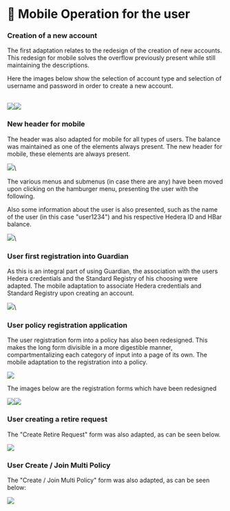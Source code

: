 # 📱 Mobile Operation for the user

### **Creation of a new account**

The first adaptation relates to the redesign of the creation of new accounts. This redesign for mobile solves the overflow previously present while still maintaining the descriptions.

Here the images below show the selection of account type and selection of username and password in order to create a new account.

\
![](<../../../.gitbook/assets/1 (1) (4).png>)![](../../../.gitbook/assets/2.png)

&#x20;

### New header for mobile

The header was also adapted for mobile for all types of users. The balance was maintained as one of the elements always present. The new header for mobile, these elements are always present.

![](../../../.gitbook/assets/3.png)\


The various menus and submenus (in case there are any) have been moved upon clicking on the hamburger menu, presenting the user with the following.

Also some information about the user is also presented, such as the name of the user (in this case "user1234") and his respective Hedera ID and HBar balance.

<img src="../../../.gitbook/assets/5.png" alt="" data-size="original">![](<../../../.gitbook/assets/4 (1) (1) (2).png>)\


### **User first registration into Guardian**

As this is an integral part of using Guardian, the association with the users Hedera credentials and the Standard Registry of his choosing were adapted. The mobile adaptation to associate Hedera credentials and Standard Registry upon creating an account.

![](../../../.gitbook/assets/6.png)\


### User policy registration application

The user registration form into a policy has also been redesigned. This makes the long form divisible in a more digestible manner, compartmentalizing each category of input into a page of its own. The mobile adaptation to the registration into a policy.

![](../../../.gitbook/assets/7.png)



The images below are the registration forms which have been redesigned&#x20;

![](../../../.gitbook/assets/8.png)![](<../../../.gitbook/assets/9 (1) (3) (1).png>)



### User creating a retire request

The "Create Retire Request" form was also adapted, as can be seen below.

![](../../../.gitbook/assets/10.png)



### User Create / Join Multi Policy

The "Create / Join Multi Policy" form was also adapted, as can be seen below:

![](../../../.gitbook/assets/11.png)
